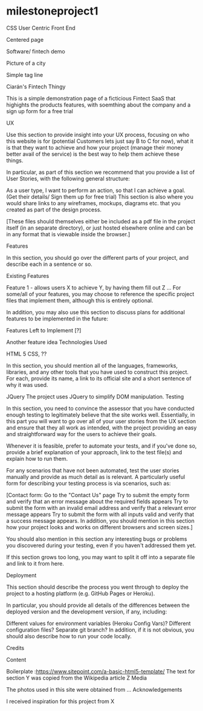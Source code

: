 # milestoneproject1
CSS User Centric Front End

Centered page

Software/ fintech demo

Picture of a city

Simple tag line




Ciarán's Fintech Thingy

This is a simple demonstration page of a ficticious Fintect SaaS that highights the products features, with soemthing about the company and a sign up form for a free trial

UX

Use this section to provide insight into your UX process, focusing on who this website is for (potential Customers lets just say B to C for now), what it is that they want to achieve and how your project (manage their money better avail of the service) is the best way to help them achieve these things.

In particular, as part of this section we recommend that you provide a list of User Stories, with the following general structure:

As a user type, I want to perform an action, so that I can achieve a goal. (Get their details/ Sign them up for free trial)
This section is also where you would share links to any wireframes, mockups, diagrams etc. that you created as part of the design process. 

[These files should themselves either be included as a pdf file in the project itself (in an separate directory), or just hosted elsewhere online and can be in any format that is viewable inside the browser.]

Features

In this section, you should go over the different parts of your project, and describe each in a sentence or so.

Existing Features

Feature 1 - allows users X to achieve Y, by having them fill out Z
...
For some/all of your features, you may choose to reference the specific project files that implement them, although this is entirely optional.

In addition, you may also use this section to discuss plans for additional features to be implemented in the future:

Features Left to Implement [?]

Another feature idea
Technologies Used

HTML 5 CSS, ??

In this section, you should mention all of the languages, frameworks, libraries, and any other tools that you have used to construct this project. For each, provide its name, a link to its official site and a short sentence of why it was used.

JQuery
The project uses JQuery to simplify DOM manipulation.
Testing

In this section, you need to convince the assessor that you have conducted enough testing to legitimately believe that the site works well. Essentially, in this part you will want to go over all of your user stories from the UX section and ensure that they all work as intended, with the project providing an easy and straightforward way for the users to achieve their goals.

Whenever it is feasible, prefer to automate your tests, and if you've done so, provide a brief explanation of your approach, link to the test file(s) and explain how to run them.

For any scenarios that have not been automated, test the user stories manually and provide as much detail as is relevant. A particularly useful form for describing your testing process is via scenarios, such as:

[Contact form:
Go to the "Contact Us" page
Try to submit the empty form and verify that an error message about the required fields appears
Try to submit the form with an invalid email address and verify that a relevant error message appears
Try to submit the form with all inputs valid and verify that a success message appears.
In addition, you should mention in this section how your project looks and works on different browsers and screen sizes.]

You should also mention in this section any interesting bugs or problems you discovered during your testing, even if you haven't addressed them yet.

If this section grows too long, you may want to split it off into a separate file and link to it from here.

Deployment

This section should describe the process you went through to deploy the project to a hosting platform (e.g. GitHub Pages or Heroku).

In particular, you should provide all details of the differences between the deployed version and the development version, if any, including:

Different values for environment variables (Heroku Config Vars)?
Different configuration files?
Separate git branch?
In addition, if it is not obvious, you should also describe how to run your code locally.

Credits

Content

Boilerplate :https://www.sitepoint.com/a-basic-html5-template/
The text for section Y was copied from the Wikipedia article Z
Media

The photos used in this site were obtained from ...
Acknowledgements

I received inspiration for this project from X
